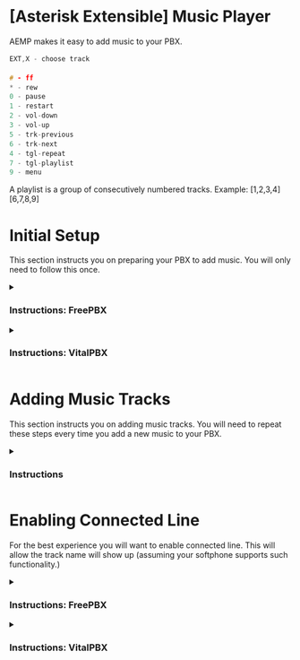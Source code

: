 # [Asterisk Extensible] Music Player

AEMP makes it easy to add music to your PBX.

```c
EXT,X - choose track

# - ff
* - rew
0 - pause
1 - restart
2 - vol-down
3 - vol-up
5 - trk-previous
6 - trk-next
4 - tgl-repeat
7 - tgl-playlist
9 - menu
```

A playlist is a group of consecutively numbered tracks. Example: [1,2,3,4] [6,7,8,9]

# Initial Setup

This section instructs you on preparing your PBX to add music. You will only need to follow this once.

<details _open>
<summary><h3>Instructions: FreePBX</h3></summary>

1. FTP into your PBX.
2. Under `/var/lib/asterisk/sounds/` create a directory named `music`.
3. In your PBX admin navigate to **Admin** > **Config Edit**, then copy the contents of `main.conf` into `extensions_custom.conf`. Remember to save.  
   ![Config Edit](../screenshots/m_freepbx_config_edit.png)
4. Create a custom destination with the target set to `music,menu,1`. Alternatively you can put a track number instead of `menu`.
   ![Custom Destination](../screenshots/m_freepbx_custom_destination.png)
5. Create a virtual extension.  
   ![Create Extension](../screenshots/freepbx_create_virtual_extension.png)
6. Under **Advanced** > **Optional Destinations** set **Not Reachable** to the custom destination you created.  
   ![Set Optional Destination](../screenshots/m_freepbx_set_optional_destination.png)
7. Save & Apply Config. Then [add your music tracks](#adding-music-tracks).

</details>

<details _open>
<summary><h3>Instructions: VitalPBX</h3></summary>

1. FTP into your PBX.
2. Copy `main.conf` into `/etc/asterisk/vitalpbx/` then rename it to `extensions__90-music.conf`.
3. Under `/var/lib/asterisk/sounds/` create a directory named `music`.
4. Create a Custom Context with the destination set to hangup. Alternatively you can put a track number instead of `menu`.
   ![Custom Context](../screenshots/m_vitalpbx_custom_contexts.png)
5. Create a Custom Application with the destination set to your Custom Context.
   ![Custom Application](../screenshots/m_vitalpbx_custom_applications.png)
6. Save & Apply Config. Then [add your music tracks](#adding-music-tracks).

</details>

# Adding Music Tracks

This section instructs you on adding music tracks. You will need to repeat these steps every time you add a new music to your PBX.

<details _open>
<summary><h3>Instructions</h3></summary>

1. Convert your music using the provided [conversion script](../#conversion-script).
2. Prepend the track numbers with a unique track number like followed by a period. Example:
    ```
    1. Track A
    2. Track B
    3. Track C
    ```
3. FTP into your PBX, then copy your named and converted tracks into `/var/lib/asterisk/sounds/music/`.
4. You can now dial the music app extension then enter a track number.

</details>

# Enabling Connected Line

For the best experience you will want to enable connected line. This will allow the track name will show up (assuming your softphone supports such functionality.)

<details _open>
<summary><h3>Instructions: FreePBX</h3></summary>

Under an extensions advanced settings enable **Send Connected Line**.
![advanced extension settings](../screenshots/freepbx_connected_line.png)

</details>

<details _open>
<summary><h3>Instructions: VitalPBX</h3></summary>

Under **Settings > Technology Settings > Device Profiles** enable **Send Connected Line** for the Default **PJSIP** and **WebRTC** profiles.
![device profile settings](../screenshots/vitalpbx_connected_line.png)

</details>
